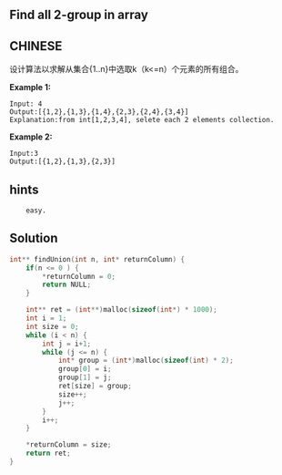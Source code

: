 ## Find all 2-group in array

## CHINESE
设计算法以求解从集合{1..n}中选取k（k<=n）个元素的所有组合。

**Example 1:**
```
Input: 4
Output:[{1,2},{1,3},{1,4},{2,3},{2,4},{3,4}]
Explanation:from int[1,2,3,4], selete each 2 elements collection.
```
**Example 2:**
```
Input:3
Output:[{1,2},{1,3},{2,3}]
```

## hints
```
    easy.
```

## Solution
``` c
int** findUnion(int n, int* returnColumn) {
    if(n <= 0 ) {
        *returnColumn = 0;
        return NULL;
    }

    int** ret = (int**)malloc(sizeof(int*) * 1000);
    int i = 1;
    int size = 0;
    while (i < n) {
        int j = i+1;
        while (j <= n) {
            int* group = (int*)malloc(sizeof(int) * 2);
            group[0] = i;
            group[1] = j;
            ret[size] = group;
            size++;
            j++;
        }
        i++;
    }

    *returnColumn = size;
    return ret;
}
```